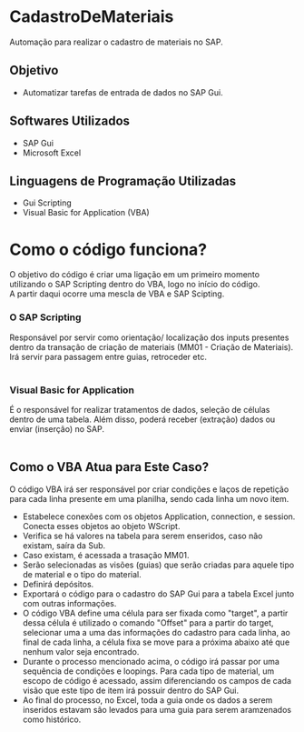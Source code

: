 # CadastroDeMateriais
Automação para realizar o cadastro de materiais no SAP.

## Objetivo
- Automatizar tarefas de entrada de dados no SAP Gui.

## Softwares Utilizados
- SAP Gui
- Microsoft Excel

## Linguagens de Programação Utilizadas
- Gui Scripting
- Visual Basic for Application (VBA)

# Como o código funciona?
O objetivo do código é criar uma ligação em um primeiro momento utilizando o SAP Scripting dentro do VBA, logo no início do código. </br>
A partir daqui ocorre uma mescla de VBA e SAP Scipting.

### O SAP Scripting
Responsável por servir como orientação/ localização dos inputs presentes dentro da transação de criação de materiais (MM01 - Criação de Materiais). Irá servir para passagem entre guias, retroceder etc. </br></br>
### Visual Basic for Application
É o responsável for realizar tratamentos de dados, seleção de células dentro de uma tabela. Além disso, poderá receber (extração) dados ou enviar (inserção) no SAP. </br></br>

## Como o VBA Atua para Este Caso?
O código VBA irá ser responsável por criar condições e laços de repetição para cada linha presente em uma planilha, sendo cada linha um novo item.
- Estabelece conexões com os objetos Application, connection, e session. Conecta esses objetos ao objeto WScript.
- Verifica se há valores na tabela para serem enseridos, caso não existam, saíra da Sub.
- Caso existam, é acessada a trasação MM01.
- Serão selecionadas as visões (guias) que serão criadas para aquele tipo de material e o tipo do material.
- Definirá depósitos.
- Exportará o código para o cadastro do SAP Gui para a tabela Excel junto com outras informações.
- O código VBA define uma célula para ser fixada como "target", a partir dessa célula é utilizado o comando "Offset" para a partir do target, selecionar uma a uma das informações do cadastro para cada linha, ao final de cada linha, a célula fixa se move para a próxima abaixo até que nenhum valor seja encontrado.
- Durante o processo mencionado acima, o código irá passar por uma sequência de condições e loopings. Para cada tipo de material, um escopo de código é acessado, assim diferenciando os campos de cada visão que este tipo de item irá possuir dentro do SAP Gui.
- Ao final do processo, no Excel, toda a guia onde os dados a serem inseridos estavam são levados para uma guia para serem aramzenados como histórico. 




  
